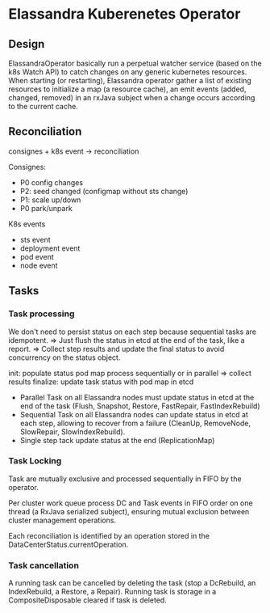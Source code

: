 # Elassandra Kuberenetes Operator

## Design

ElassandraOperator basically run a perpetual watcher service (based on the k8s Watch API) to catch changes on any generic kubernetes resources.
When starting (or restarting), Elassandra operator gather a list of existing resources to initialize a map (a resource cache),
an emit events (added, changed, removed) in an rxJava subject when a change occurs according to the current cache.

## Reconciliation


consignes + k8s event -> reconciliation

Consignes:
* P0 config changes
* P2: seed changed (configmap without sts change)
* P1: scale up/down
* P0 park/unpark

K8s events
* sts event
* deployment event
* pod event
* node event



## Tasks

### Task processing

We don't need to persist status on each step because sequential tasks are idempotent.
=> Just flush the status in etcd at the end of the task, like a report.
=> Collect step results and update the final status to avoid concurrency on the status object.

init: populate status pod map
process sequentially or in parallel => collect results
finalize: update task status with pod map in etcd

* Parallel Task on all Elassandra nodes must update status in etcd at the end of the task (Flush, Snapshot, Restore, FastRepair, FastIndexRebuild)
* Sequential Task on all Elassandra nodes can update status in etcd at each step, allowing to recover from a failure (CleanUp, RemoveNode, SlowRepair, SlowIndexRebuild).
* Single step tack update status at the end (ReplicationMap)

### Task Locking

Task are mutually exclusive and processed sequentially in FIFO by the operator.

Per cluster work queue process DC and Task events in FIFO order on one thread (a RxJava serialized subject), 
ensuring mutual exclusion between cluster management operations.

Each reconciliation is identified by an operation stored in the DataCenterStatus.currentOperation.

### Task cancellation

A running task can be cancelled by deleting the task (stop a DcRebuild, an IndexRebuild, a Restore, a Repair).
Running task is storage in a CompositeDisposable cleared if task is deleted.
 

